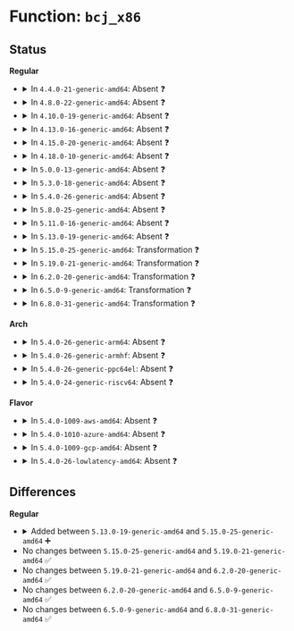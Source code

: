 # Function: <code>bcj_x86</code>

## Status
<b>Regular</b>
<ul>
<li>
<details>
<summary>In <code>4.4.0-21-generic-amd64</code>: Absent ❓</summary>

```json
{
  "name": "bcj_x86",
  "collision_type": "Unique Static",
  "inline_type": "Full",
  "funcs": [
    {
      "addr": 18446744071583109338,
      "name": "bcj_x86",
      "external": false,
      "loc": "lib/xz/xz_dec_bcj.c:88",
      "file": "lib/xz/xz_dec_bcj.c",
      "inline": "not declared, inlined",
      "caller_inline": [
        "lib/xz/xz_dec_bcj.c:bcj_apply"
      ],
      "caller_func": []
    }
  ],
  "symbols": []
}
```
</details>
</li>
<li>
<details>
<summary>In <code>4.8.0-22-generic-amd64</code>: Absent ❓</summary>

```json
{
  "name": "bcj_x86",
  "collision_type": "Unique Static",
  "inline_type": "Full",
  "funcs": [
    {
      "addr": 18446744071583403597,
      "name": "bcj_x86",
      "external": false,
      "loc": "lib/xz/xz_dec_bcj.c:88",
      "file": "lib/xz/xz_dec_bcj.c",
      "inline": "not declared, inlined",
      "caller_inline": [
        "lib/xz/xz_dec_bcj.c:bcj_apply"
      ],
      "caller_func": []
    }
  ],
  "symbols": []
}
```
</details>
</li>
<li>
<details>
<summary>In <code>4.10.0-19-generic-amd64</code>: Absent ❓</summary>

```json
{
  "name": "bcj_x86",
  "collision_type": "Unique Static",
  "inline_type": "Full",
  "funcs": [
    {
      "addr": 18446744071583528973,
      "name": "bcj_x86",
      "external": false,
      "loc": "lib/xz/xz_dec_bcj.c:88",
      "file": "lib/xz/xz_dec_bcj.c",
      "inline": "not declared, inlined",
      "caller_inline": [
        "lib/xz/xz_dec_bcj.c:bcj_apply"
      ],
      "caller_func": []
    }
  ],
  "symbols": []
}
```
</details>
</li>
<li>
<details>
<summary>In <code>4.13.0-16-generic-amd64</code>: Absent ❓</summary>

```json
{
  "name": "bcj_x86",
  "collision_type": "Unique Static",
  "inline_type": "Full",
  "funcs": [
    {
      "addr": 18446744071583566622,
      "name": "bcj_x86",
      "external": false,
      "loc": "lib/xz/xz_dec_bcj.c:88",
      "file": "lib/xz/xz_dec_bcj.c",
      "inline": "not declared, inlined",
      "caller_inline": [
        "lib/xz/xz_dec_bcj.c:bcj_apply"
      ],
      "caller_func": []
    }
  ],
  "symbols": []
}
```
</details>
</li>
<li>
<details>
<summary>In <code>4.15.0-20-generic-amd64</code>: Absent ❓</summary>

```json
{
  "name": "bcj_x86",
  "collision_type": "Unique Static",
  "inline_type": "Full",
  "funcs": [
    {
      "addr": 18446744071583811924,
      "name": "bcj_x86",
      "external": false,
      "loc": "lib/xz/xz_dec_bcj.c:88",
      "file": "lib/xz/xz_dec_bcj.c",
      "inline": "not declared, inlined",
      "caller_inline": [
        "lib/xz/xz_dec_bcj.c:bcj_apply"
      ],
      "caller_func": []
    }
  ],
  "symbols": []
}
```
</details>
</li>
<li>
<details>
<summary>In <code>4.18.0-10-generic-amd64</code>: Absent ❓</summary>

```json
{
  "name": "bcj_x86",
  "collision_type": "Unique Static",
  "inline_type": "Full",
  "funcs": [
    {
      "addr": 18446744071584018909,
      "name": "bcj_x86",
      "external": false,
      "loc": "lib/xz/xz_dec_bcj.c:88",
      "file": "lib/xz/xz_dec_bcj.c",
      "inline": "not declared, inlined",
      "caller_inline": [
        "lib/xz/xz_dec_bcj.c:bcj_apply"
      ],
      "caller_func": []
    }
  ],
  "symbols": []
}
```
</details>
</li>
<li>
<details>
<summary>In <code>5.0.0-13-generic-amd64</code>: Absent ❓</summary>

```json
{
  "name": "bcj_x86",
  "collision_type": "Unique Static",
  "inline_type": "Full",
  "funcs": [
    {
      "addr": 18446744071584100589,
      "name": "bcj_x86",
      "external": false,
      "loc": "lib/xz/xz_dec_bcj.c:88",
      "file": "lib/xz/xz_dec_bcj.c",
      "inline": "not declared, inlined",
      "caller_inline": [
        "lib/xz/xz_dec_bcj.c:bcj_apply"
      ],
      "caller_func": []
    }
  ],
  "symbols": []
}
```
</details>
</li>
<li>
<details>
<summary>In <code>5.3.0-18-generic-amd64</code>: Absent ❓</summary>

```json
{
  "name": "bcj_x86",
  "collision_type": "Unique Static",
  "inline_type": "Full",
  "funcs": [
    {
      "addr": 18446744071584289108,
      "name": "bcj_x86",
      "external": false,
      "loc": "lib/xz/xz_dec_bcj.c:88",
      "file": "lib/xz/xz_dec_bcj.c",
      "inline": "not declared, inlined",
      "caller_inline": [
        "lib/xz/xz_dec_bcj.c:bcj_apply"
      ],
      "caller_func": []
    }
  ],
  "symbols": []
}
```
</details>
</li>
<li>
<details>
<summary>In <code>5.4.0-26-generic-amd64</code>: Absent ❓</summary>

```json
{
  "name": "bcj_x86",
  "collision_type": "Unique Static",
  "inline_type": "Full",
  "funcs": [
    {
      "addr": 18446744071584423908,
      "name": "bcj_x86",
      "external": false,
      "loc": "lib/xz/xz_dec_bcj.c:88",
      "file": "lib/xz/xz_dec_bcj.c",
      "inline": "not declared, inlined",
      "caller_inline": [
        "lib/xz/xz_dec_bcj.c:bcj_apply"
      ],
      "caller_func": []
    }
  ],
  "symbols": []
}
```
</details>
</li>
<li>
<details>
<summary>In <code>5.8.0-25-generic-amd64</code>: Absent ❓</summary>

```json
{
  "name": "bcj_x86",
  "collision_type": "Unique Static",
  "inline_type": "Full",
  "funcs": [
    {
      "addr": 18446744071584986313,
      "name": "bcj_x86",
      "external": false,
      "loc": "lib/xz/xz_dec_bcj.c:88",
      "file": "lib/xz/xz_dec_bcj.c",
      "inline": "not declared, inlined",
      "caller_inline": [
        "lib/xz/xz_dec_bcj.c:bcj_apply"
      ],
      "caller_func": []
    }
  ],
  "symbols": []
}
```
</details>
</li>
<li>
<details>
<summary>In <code>5.11.0-16-generic-amd64</code>: Absent ❓</summary>

```json
{
  "name": "bcj_x86",
  "collision_type": "Unique Static",
  "inline_type": "Full",
  "funcs": [
    {
      "addr": 18446744071585108254,
      "name": "bcj_x86",
      "external": false,
      "loc": "lib/xz/xz_dec_bcj.c:88",
      "file": "lib/xz/xz_dec_bcj.c",
      "inline": "not declared, inlined",
      "caller_inline": [
        "lib/xz/xz_dec_bcj.c:bcj_apply"
      ],
      "caller_func": []
    }
  ],
  "symbols": []
}
```
</details>
</li>
<li>
<details>
<summary>In <code>5.13.0-19-generic-amd64</code>: Absent ❓</summary>

```json
{
  "name": "bcj_x86",
  "collision_type": "Unique Static",
  "inline_type": "Full",
  "funcs": [
    {
      "addr": 18446744071584988119,
      "name": "bcj_x86",
      "external": false,
      "loc": "lib/xz/xz_dec_bcj.c:88",
      "file": "lib/xz/xz_dec_bcj.c",
      "inline": "not declared, inlined",
      "caller_inline": [
        "lib/xz/xz_dec_bcj.c:bcj_apply"
      ],
      "caller_func": []
    }
  ],
  "symbols": []
}
```
</details>
</li>
<li>
<details>
<summary>In <code>5.15.0-25-generic-amd64</code>: Transformation ❓</summary>

```c
size_t bcj_x86(struct xz_dec_bcj * s, uint8_t * buf, size_t size)
```

```json
{
  "name": "bcj_x86",
  "collision_type": "Unique Static",
  "inline_type": "No",
  "funcs": [
    {
      "addr": 0,
      "name": "bcj_x86",
      "external": false,
      "loc": "lib/xz/xz_dec_bcj.c:88",
      "file": "lib/xz/xz_dec_bcj.c",
      "inline": "seen, unknown",
      "caller_inline": [],
      "caller_func": [
        "lib/xz/xz_dec_bcj.c:bcj_apply"
      ]
    }
  ],
  "symbols": [
    {
      "addr": 18446744071585428144,
      "name": "bcj_x86",
      "section": ".text",
      "bind": "STB_LOCAL",
      "size": 666
    },
    {
      "addr": 18446744071592334862,
      "name": "bcj_x86.cold",
      "section": ".text",
      "bind": "STB_LOCAL",
      "size": 321
    }
  ]
}
```
</details>
</li>
<li>
<details>
<summary>In <code>5.19.0-21-generic-amd64</code>: Transformation ❓</summary>

```c
size_t bcj_x86(struct xz_dec_bcj * s, uint8_t * buf, size_t size)
```

```json
{
  "name": "bcj_x86",
  "collision_type": "Unique Static",
  "inline_type": "No",
  "funcs": [
    {
      "addr": 0,
      "name": "bcj_x86",
      "external": false,
      "loc": "lib/xz/xz_dec_bcj.c:88",
      "file": "lib/xz/xz_dec_bcj.c",
      "inline": "seen, unknown",
      "caller_inline": [],
      "caller_func": [
        "lib/xz/xz_dec_bcj.c:bcj_apply"
      ]
    }
  ],
  "symbols": [
    {
      "addr": 18446744071586567424,
      "name": "bcj_x86",
      "section": ".text",
      "bind": "STB_LOCAL",
      "size": 720
    },
    {
      "addr": 18446744071594195364,
      "name": "bcj_x86.cold",
      "section": ".text",
      "bind": "STB_LOCAL",
      "size": 286
    }
  ]
}
```
</details>
</li>
<li>
<details>
<summary>In <code>6.2.0-20-generic-amd64</code>: Transformation ❓</summary>

```c
size_t bcj_x86(struct xz_dec_bcj * s, uint8_t * buf, size_t size)
```

```json
{
  "name": "bcj_x86",
  "collision_type": "Unique Static",
  "inline_type": "No",
  "funcs": [
    {
      "addr": 0,
      "name": "bcj_x86",
      "external": false,
      "loc": "lib/xz/xz_dec_bcj.c:88",
      "file": "lib/xz/xz_dec_bcj.c",
      "inline": "seen, unknown",
      "caller_inline": [],
      "caller_func": [
        "lib/xz/xz_dec_bcj.c:bcj_apply"
      ]
    }
  ],
  "symbols": [
    {
      "addr": 18446744071587801632,
      "name": "bcj_x86",
      "section": ".text",
      "bind": "STB_LOCAL",
      "size": 720
    },
    {
      "addr": 18446744071596199065,
      "name": "bcj_x86.cold",
      "section": ".text",
      "bind": "STB_LOCAL",
      "size": 286
    }
  ]
}
```
</details>
</li>
<li>
<details>
<summary>In <code>6.5.0-9-generic-amd64</code>: Transformation ❓</summary>

```c
size_t bcj_x86(struct xz_dec_bcj * s, uint8_t * buf, size_t size)
```

```json
{
  "name": "bcj_x86",
  "collision_type": "Unique Static",
  "inline_type": "No",
  "funcs": [
    {
      "addr": 0,
      "name": "bcj_x86",
      "external": false,
      "loc": "lib/xz/xz_dec_bcj.c:88",
      "file": "lib/xz/xz_dec_bcj.c",
      "inline": "seen, unknown",
      "caller_inline": [],
      "caller_func": [
        "lib/xz/xz_dec_bcj.c:bcj_apply"
      ]
    }
  ],
  "symbols": [
    {
      "addr": 18446744071588073200,
      "name": "bcj_x86",
      "section": ".text",
      "bind": "STB_LOCAL",
      "size": 718
    },
    {
      "addr": 18446744071596724311,
      "name": "bcj_x86.cold",
      "section": ".text",
      "bind": "STB_LOCAL",
      "size": 283
    }
  ]
}
```
</details>
</li>
<li>
<details>
<summary>In <code>6.8.0-31-generic-amd64</code>: Transformation ❓</summary>

```c
size_t bcj_x86(struct xz_dec_bcj * s, uint8_t * buf, size_t size)
```

```json
{
  "name": "bcj_x86",
  "collision_type": "Unique Static",
  "inline_type": "No",
  "funcs": [
    {
      "addr": 0,
      "name": "bcj_x86",
      "external": false,
      "loc": "lib/xz/xz_dec_bcj.c:88",
      "file": "lib/xz/xz_dec_bcj.c",
      "inline": "seen, unknown",
      "caller_inline": [],
      "caller_func": [
        "lib/xz/xz_dec_bcj.c:bcj_apply"
      ]
    }
  ],
  "symbols": [
    {
      "addr": 18446744071588408032,
      "name": "bcj_x86",
      "section": ".text",
      "bind": "STB_LOCAL",
      "size": 718
    },
    {
      "addr": 18446744071597633988,
      "name": "bcj_x86.cold",
      "section": ".text",
      "bind": "STB_LOCAL",
      "size": 283
    }
  ]
}
```
</details>
</li>
</ul>
<b>Arch</b>
<ul>
<li>
<details>
<summary>In <code>5.4.0-26-generic-arm64</code>: Absent ❓</summary>

```json
{
  "name": "bcj_x86",
  "collision_type": "Unique Static",
  "inline_type": "Full",
  "funcs": [
    {
      "addr": 18446603336496307500,
      "name": "bcj_x86",
      "external": false,
      "loc": "lib/xz/xz_dec_bcj.c:88",
      "file": "lib/xz/xz_dec_bcj.c",
      "inline": "not declared, inlined",
      "caller_inline": [
        "lib/xz/xz_dec_bcj.c:bcj_apply"
      ],
      "caller_func": []
    }
  ],
  "symbols": []
}
```
</details>
</li>
<li>
<details>
<summary>In <code>5.4.0-26-generic-armhf</code>: Absent ❓</summary>

```json
{
  "name": "bcj_x86",
  "collision_type": "Unique Static",
  "inline_type": "Full",
  "funcs": [
    {
      "addr": 3229643884,
      "name": "bcj_x86",
      "external": false,
      "loc": "lib/xz/xz_dec_bcj.c:88",
      "file": "lib/xz/xz_dec_bcj.c",
      "inline": "not declared, inlined",
      "caller_inline": [
        "lib/xz/xz_dec_bcj.c:bcj_apply"
      ],
      "caller_func": []
    }
  ],
  "symbols": []
}
```
</details>
</li>
<li>
<details>
<summary>In <code>5.4.0-26-generic-ppc64el</code>: Absent ❓</summary>

```json
{
  "name": "bcj_x86",
  "collision_type": "Unique Static",
  "inline_type": "Full",
  "funcs": [
    {
      "addr": 13835058055290617664,
      "name": "bcj_x86",
      "external": false,
      "loc": "lib/xz/xz_dec_bcj.c:88",
      "file": "lib/xz/xz_dec_bcj.c",
      "inline": "not declared, inlined",
      "caller_inline": [
        "lib/xz/xz_dec_bcj.c:bcj_apply"
      ],
      "caller_func": []
    }
  ],
  "symbols": []
}
```
</details>
</li>
<li>
<details>
<summary>In <code>5.4.0-24-generic-riscv64</code>: Absent ❓</summary>

```json
{
  "name": "bcj_x86",
  "collision_type": "Unique Static",
  "inline_type": "Full",
  "funcs": [
    {
      "addr": 18446743936275363652,
      "name": "bcj_x86",
      "external": false,
      "loc": "lib/xz/xz_dec_bcj.c:88",
      "file": "lib/xz/xz_dec_bcj.c",
      "inline": "not declared, inlined",
      "caller_inline": [
        "lib/xz/xz_dec_bcj.c:bcj_apply"
      ],
      "caller_func": []
    }
  ],
  "symbols": []
}
```
</details>
</li>
</ul>
<b>Flavor</b>
<ul>
<li>
<details>
<summary>In <code>5.4.0-1009-aws-amd64</code>: Absent ❓</summary>

```json
{
  "name": "bcj_x86",
  "collision_type": "Unique Static",
  "inline_type": "Full",
  "funcs": [
    {
      "addr": 18446744071584392644,
      "name": "bcj_x86",
      "external": false,
      "loc": "lib/xz/xz_dec_bcj.c:88",
      "file": "lib/xz/xz_dec_bcj.c",
      "inline": "not declared, inlined",
      "caller_inline": [
        "lib/xz/xz_dec_bcj.c:bcj_apply"
      ],
      "caller_func": []
    }
  ],
  "symbols": []
}
```
</details>
</li>
<li>
<details>
<summary>In <code>5.4.0-1010-azure-amd64</code>: Absent ❓</summary>

```json
{
  "name": "bcj_x86",
  "collision_type": "Unique Static",
  "inline_type": "Full",
  "funcs": [
    {
      "addr": 18446744071584327844,
      "name": "bcj_x86",
      "external": false,
      "loc": "lib/xz/xz_dec_bcj.c:88",
      "file": "lib/xz/xz_dec_bcj.c",
      "inline": "not declared, inlined",
      "caller_inline": [
        "lib/xz/xz_dec_bcj.c:bcj_apply"
      ],
      "caller_func": []
    }
  ],
  "symbols": []
}
```
</details>
</li>
<li>
<details>
<summary>In <code>5.4.0-1009-gcp-amd64</code>: Absent ❓</summary>

```json
{
  "name": "bcj_x86",
  "collision_type": "Unique Static",
  "inline_type": "Full",
  "funcs": [
    {
      "addr": 18446744071584375556,
      "name": "bcj_x86",
      "external": false,
      "loc": "lib/xz/xz_dec_bcj.c:88",
      "file": "lib/xz/xz_dec_bcj.c",
      "inline": "not declared, inlined",
      "caller_inline": [
        "lib/xz/xz_dec_bcj.c:bcj_apply"
      ],
      "caller_func": []
    }
  ],
  "symbols": []
}
```
</details>
</li>
<li>
<details>
<summary>In <code>5.4.0-26-lowlatency-amd64</code>: Absent ❓</summary>

```json
{
  "name": "bcj_x86",
  "collision_type": "Unique Static",
  "inline_type": "Full",
  "funcs": [
    {
      "addr": 18446744071584481588,
      "name": "bcj_x86",
      "external": false,
      "loc": "lib/xz/xz_dec_bcj.c:88",
      "file": "lib/xz/xz_dec_bcj.c",
      "inline": "not declared, inlined",
      "caller_inline": [
        "lib/xz/xz_dec_bcj.c:bcj_apply"
      ],
      "caller_func": []
    }
  ],
  "symbols": []
}
```
</details>
</li>
</ul>

## Differences
<b>Regular</b>
<ul>
<li>
<details>
<summary>Added between <code>5.13.0-19-generic-amd64</code> and <code>5.15.0-25-generic-amd64</code> ➕</summary>

```c
size_t bcj_x86(struct xz_dec_bcj * s, uint8_t * buf, size_t size)
```
</details>
</li>
<li>
No changes between <code>5.15.0-25-generic-amd64</code> and <code>5.19.0-21-generic-amd64</code> ✅
</li>
<li>
No changes between <code>5.19.0-21-generic-amd64</code> and <code>6.2.0-20-generic-amd64</code> ✅
</li>
<li>
No changes between <code>6.2.0-20-generic-amd64</code> and <code>6.5.0-9-generic-amd64</code> ✅
</li>
<li>
No changes between <code>6.5.0-9-generic-amd64</code> and <code>6.8.0-31-generic-amd64</code> ✅
</li>
</ul>
